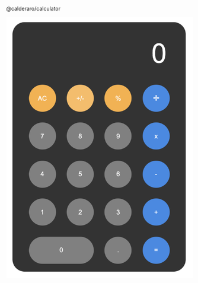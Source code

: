 @calderaro/calculator

![alt text](https://raw.githubusercontent.com/calderaro/calculator/main/examples/calculator.png)
